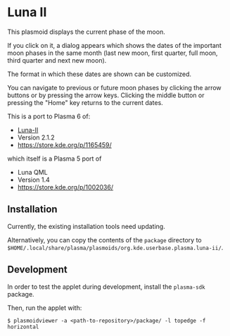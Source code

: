 # Luna II

This plasmoid displays the current phase of the moon.

If you click on it, a dialog appears which shows the dates of the important moon
phases in the same month (last new moon, first quarter, full moon, third quarter
and next new moon).

The format in which these dates are shown can be customized.

You can navigate to previous or future moon phases by clicking the arrow buttons or by
pressing the arrow keys. Clicking the middle button or pressing the "Home" key
returns to the current dates.

This is a port to Plasma 6 of:

* [Luna-II](https://github.com/wwjjbb/Luna-II)
* Version 2.1.2
* <https://store.kde.org/p/1165459/>

which itself is a Plasma 5 port of

* Luna QML
* Version 1.4
* <https://store.kde.org/p/1002036/>

## Installation

Currently, the existing installation tools need updating.

Alternatively, you can copy the contents of the `package` directory to `$HOME/.local/share/plasma/plasmoids/org.kde.userbase.plasma.luna-ii/`.

## Development

In order to test the applet during development, install the `plasma-sdk` package.

Then, run the applet with:

```
$ plasmoidviewer -a <path-to-repository>/package/ -l topedge -f horizontal
```
